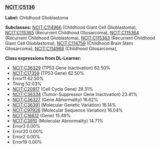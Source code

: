 
### [NCIT:C5136](http://purl.obolibrary.org/obo/NCIT_C5136)
**Label:** Childhood Glioblastoma

**Subclasses:** [NCIT:C114966](http://purl.obolibrary.org/obo/NCIT_C114966) (Childhood Giant Cell Glioblastoma), [NCIT:C115365](http://purl.obolibrary.org/obo/NCIT_C115365) (Recurrent Childhood Gliosarcoma), [NCIT:C115364](http://purl.obolibrary.org/obo/NCIT_C115364) (Recurrent Childhood Glioblastoma), [NCIT:C115363](http://purl.obolibrary.org/obo/NCIT_C115363) (Recurrent Childhood Giant Cell Glioblastoma), [NCIT:C114759](http://purl.obolibrary.org/obo/NCIT_C114759) (Childhood Brain Stem Gliosarcoma), [NCIT:C114968](http://purl.obolibrary.org/obo/NCIT_C114968) (Childhood Gliosarcoma), 

**Class expressions from DL-Learner:**

- [NCIT:C36329](http://purl.obolibrary.org/obo/NCIT_C36329) (TP53 Gene Inactivation) 62.50%
- [NCIT:C17359](http://purl.obolibrary.org/obo/NCIT_C17359) (TP53 Gene) 62.50%
- Error11 62.50%
- Thing 52.03%
- [NCIT:C20917](http://purl.obolibrary.org/obo/NCIT_C20917) (Cell Cycle Gene) 28.31%
- [NCIT:C36334](http://purl.obolibrary.org/obo/NCIT_C36334) (Tumor-Suppressor Gene Inactivation) 23.41%
- [NCIT:C36327](http://purl.obolibrary.org/obo/NCIT_C36327) (Gene Abnormality) 16.62%
- [NCIT:C36391](http://purl.obolibrary.org/obo/NCIT_C36391) (Molecular Genetic Variation) 16.14%
- [NCIT:C97926](http://purl.obolibrary.org/obo/NCIT_C97926) (Molecular Sequence Variation) 16.04%
- [NCIT:C16612](http://purl.obolibrary.org/obo/NCIT_C16612) (Gene) 15.49%
- [NCIT:C3910](http://purl.obolibrary.org/obo/NCIT_C3910) (Molecular Abnormality) 14.71%
- Error3 0.00%
- Error20 0.00%
- Error2 0.00%
- Error19 0.00%


